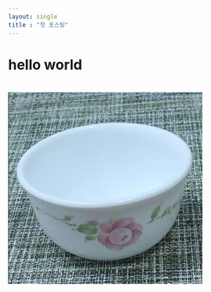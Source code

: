```yaml
---
layout: single
title : "첫 포스팅"
---
```


# hello world

# ![빈접시예측(m)3](../images/2021-01-13-first/빈접시예측(m)3.png)
